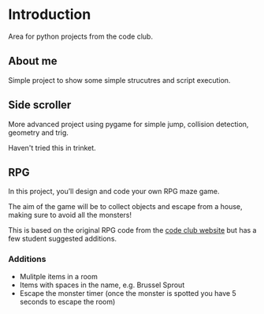 # Introduction
Area for python projects from the code club.

## About me
Simple project to show some simple strucutres and script execution.

## Side scroller
More advanced project using pygame for simple jump, collision detection, geometry and trig.

Haven't tried this in trinket.

## RPG
In this project, you’ll design and code your own RPG maze game. 

The aim of the game will be to collect objects and escape from a house, making sure to avoid all the monsters!

This is based on the original RPG code from the [code club website](https://codeclubprojects.org/en-GB/python/rpg/) but has a few student suggested additions.

### Additions
* Mulitple items in a room
* Items with spaces in the name, e.g. Brussel Sprout
* Escape the monster timer (once the monster is spotted you have 5 seconds to escape the room)
